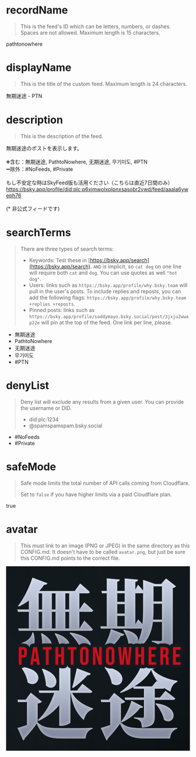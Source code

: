 
# recordName

> This is the feed's ID which can be letters, numbers, or dashes. Spaces are not allowed. Maximum length is 15 characters.

pathtonowhere



# displayName

> This is the title of the custom feed. Maximum length is 24 characters.

無期迷途 - PTN



# description

> This is the description of the feed.

無期迷途のポストを表示します。<br><br>➕含む：無期迷途, PathtoNowhere, 无期迷途, 무기미도, #PTN<br>➖除外：#NoFeeds, #Private<br><br>もし不安定な時はSkyFeed版も活用ください（こちらは直近7日間のみ）<br>https://bsky.app/profile/did:plc:p6xjmwolxplpnxsasobr2vwd/feed/aaala6yweph76<br><br>(* 非公式フィードです)



# searchTerms

> There are three types of search terms:
>
> - Keywords: Test these in [https://bsky.app/search](https://bsky.app/search). `AND` is implicit, so `cat dog` on one line will require both `cat` and `dog`. You can use quotes as well `"hot dog"`.
> - Users: links such as `https://bsky.app/profile/why.bsky.team` will pull in the user's posts. To include replies and reposts, you can add the following flags: `https://bsky.app/profile/why.bsky.team +replies +reposts`.
> - Pinned posts: links such as `https://bsky.app/profile/saddymayo.bsky.social/post/3jxju2wwap22e` will pin at the top of the feed. One link per line, please.

- 無期迷途
- PathtoNowhere
- 无期迷途
- 무기미도
- #PTN



# denyList

> Deny list will exclude any results from a given user. You can provide the username or DID.
>
> - did:plc:1234
> - @spamspamspam.bsky.social

- #NoFeeds
- #Private



# safeMode

> Safe mode limits the total number of API calls coming from Cloudflare.
>
> Set to `false` if you have higher limits via a paid Cloudflare plan.

true

# avatar

> This must link to an image (PNG or JPEG) in the same directory as this CONFIG.md. It doesn't have to be called `avatar.png`, but just be sure this CONFIG.md points to the correct file.

![](icon-feed-PTN_001.png)
